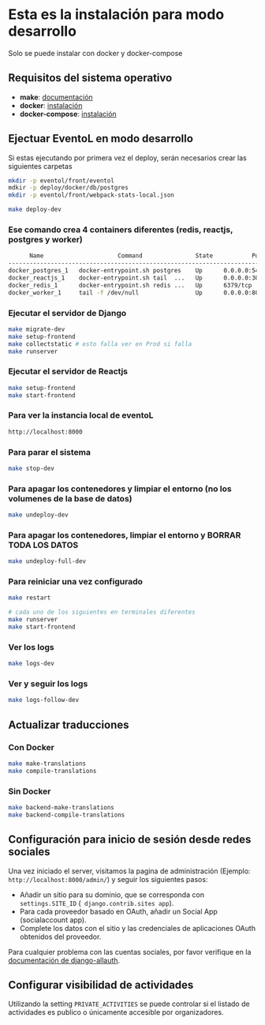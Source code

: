 # Esta es la instalación para modo desarrollo

Solo se puede instalar con docker y docker-compose

## Requisitos del sistema operativo

- **make**: [documentación](https://www.gnu.org/software/make/)
- **docker**: [instalación](https://docs.docker.com/install/)
- **docker-compose**: [instalación](https://docs.docker.com/compose/install/)

## Ejectuar EventoL en modo desarrollo

Si estas ejecutando por primera vez el deploy, serán necesarios crear las siguientes carpetas

```bash
mkdir -p eventol/front/eventol
mdkir -p deploy/docker/db/postgres
mkdir -p eventol/front/webpack-stats-local.json
```

```bash
make deploy-dev
```

### Ese comando crea 4 containers diferentes (redis, reactjs, postgres y worker)

```bash
      Name                     Command               State           Ports
-----------------------------------------------------------------------------------
docker_postgres_1   docker-entrypoint.sh postgres    Up      0.0.0.0:5432->5432/tcp
docker_reactjs_1    docker-entrypoint.sh tail  ...   Up      0.0.0.0:3000->3000/tcp
docker_redis_1      docker-entrypoint.sh redis ...   Up      6379/tcp
docker_worker_1     tail -f /dev/null                Up      0.0.0.0:8000->8000/tcp
```

### Ejecutar el servidor de Django

```bash
make migrate-dev
make setup-frontend
make collectstatic # esto falla ver en Prod si falla
make runserver 
```

### Ejecutar el servidor de Reactjs

```bash
make setup-frontend
make start-frontend
```

### Para ver la instancia local de eventoL

```bash
http://localhost:8000
```

### Para parar el sistema

```bash
make stop-dev
```

### Para apagar los contenedores y limpiar el entorno (no los volumenes de la base de datos)

```bash
make undeploy-dev
```

### Para apagar los contenedores, limpiar el entorno y BORRAR TODA LOS DATOS

```bash
make undeploy-full-dev
```

### Para reiniciar una vez configurado

```bash
make restart

# cada uno de los siguientes en terminales diferentes
make runserver
make start-frontend
```

### Ver los logs

```bash
make logs-dev
```

### Ver y seguir los logs

```bash
make logs-follow-dev
```

## Actualizar traducciones

### Con Docker

```bash
make make-translations
make compile-translations
```

### Sin Docker

```bash
make backend-make-translations
make backend-compile-translations
```

## Configuración para inicio de sesión desde redes sociales

Una vez iniciado el server, visitamos la pagina de administración (Ejemplo: `http://localhost:8000/admin/`) y seguir los siguientes pasos:

- Añadir un sitio para su dominio, que se corresponda con `settings.SITE_ID` (` django.contrib.sites app`).
- Para cada proveedor basado en OAuth, añadir un Social App (socialaccount app).
- Complete los datos con el sitio y las credenciales de aplicaciones OAuth obtenidos del proveedor.

Para cualquier problema con las cuentas sociales, por favor verifique en la [documentación de django-allauth](http://django-allauth.readthedocs.org).

## Configurar visibilidad de actividades

Utilizando la setting `PRIVATE_ACTIVITIES` se puede controlar si el listado de actividades es publico o únicamente accesible por organizadores.
